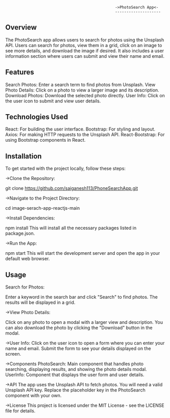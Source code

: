                                                     ->PhotoSearch App<-
                                                    --------------------
Overview
--------
The PhotoSearch app allows users to search for photos using the Unsplash API. Users can search for photos, view them in a grid, click on an image to see more details, and download the image if desired. It also includes a user information section where users can submit and view their name and email.

Features
--------
Search Photos: Enter a search term to find photos from Unsplash.
View Photo Details: Click on a photo to view a larger image and its description.
Download Photos: Download the selected photo directly.
User Info: Click on the user icon to submit and view user details.

Technologies Used
-----------------
React: For building the user interface.
Bootstrap: For styling and layout.
Axios: For making HTTP requests to the Unsplash API.
React-Bootstrap: For using Bootstrap components in React.

Installation
------------
To get started with the project locally, follow these steps:

->Clone the Repository:

git clone https://github.com/saiganesh113/PhoneSearchApp.git


->Navigate to the Project Directory:

cd image-serach-app-reactjs-main


->Install Dependencies:

npm install
This will install all the necessary packages listed in package.json.

->Run the App:

npm start
This will start the development server and open the app in your default web browser.

Usage
-----
Search for Photos:

Enter a keyword in the search bar and click "Search" to find photos.
The results will be displayed in a grid.

->View Photo Details:

Click on any photo to open a modal with a larger view and description.
You can also download the photo by clicking the "Download" button in the modal.

->User Info:
Click on the user icon to open a form where you can enter your name and email.
Submit the form to see your details displayed on the screen.

->Components
PhotoSearch: Main component that handles photo searching, displaying results, and showing the photo details modal.
UserInfo: Component that displays the user form and user details.

->API
The app uses the Unsplash API to fetch photos. You will need a valid Unsplash API key. Replace the placeholder key in the PhotoSearch component with your own.

->License
This project is licensed under the MIT License - see the LICENSE file for details.